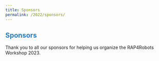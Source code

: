```yaml
---
title: Sponsors
permalink: /2022/sponsors/
---
```


## <span style="color:#267CB9"> Sponsors </span>

Thank you to all our sponsors for helping us organize the RAP4Robots Workshop 2023.
<br />
<br />